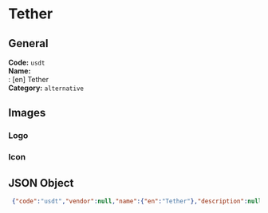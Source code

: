 # Tether 
## General 
**Code:** `usdt`  
**Name:**  
:	[en] Tether  
**Category:** `alternative`  
## Images 
### Logo 
### Icon 
## JSON Object 
```json
 {"code":"usdt","vendor":null,"name":{"en":"Tether"},"description":null,"countries":null,"category":"alternative"}```  
